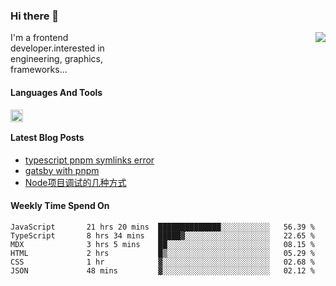 <!--
**zhaohuanyuu/zhaohuanyuu** is a ✨ _special_ ✨ repository because its `README.md` (this file) appears on your GitHub profile.
-->

### Hi there 👋

<picture>
  <source media="(prefers-color-scheme: dark)" srcset="https://github-readme-stats.vercel.app/api?username=zhaohuanyuu&count_private=true&show_icons=true&theme=city_lights&hide_title=true">
  <img align="right" src="https://github-readme-stats.vercel.app/api?username=zhaohuanyuu&count_private=true&show_icons=true&hide_title=true">
</picture>

<p align="left" style="width:40%">I'm a frontend developer.interested in engineering, graphics, frameworks...</p>

#### Languages And Tools

<img align="left" height="20" src="https://skillicons.dev/icons?i=js,ts,nodejs,react,vue,gatsby,materialui,graphql,nestjs,electron,flutter" />

</br>

#### Latest Blog Posts
<!-- BLOG-POST-LIST:START -->
- [typescript pnpm symlinks error](https://zhy.gatsbyjs.io/blog/ts-pnpm)
- [gatsby with pnpm](https://zhy.gatsbyjs.io/blog/gatsby-pnpm)
- [Node项目调试的几种方式](https://zhy.gatsbyjs.io/blog/node-debug)
<!-- BLOG-POST-LIST:END -->

#### Weekly Time Spend On
<!--START_SECTION:waka-->

```text
JavaScript       21 hrs 20 mins  ██████████████░░░░░░░░░░░   56.39 %
TypeScript       8 hrs 34 mins   █████▓░░░░░░░░░░░░░░░░░░░   22.65 %
MDX              3 hrs 5 mins    ██░░░░░░░░░░░░░░░░░░░░░░░   08.15 %
HTML             2 hrs           █▒░░░░░░░░░░░░░░░░░░░░░░░   05.29 %
CSS              1 hr            ▓░░░░░░░░░░░░░░░░░░░░░░░░   02.68 %
JSON             48 mins         ▓░░░░░░░░░░░░░░░░░░░░░░░░   02.12 %
```

<!--END_SECTION:waka-->
